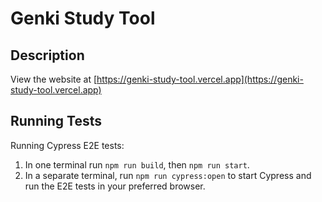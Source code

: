 # Genki Study Tool

## Description
View the website at [https://genki-study-tool.vercel.app](https://genki-study-tool.vercel.app)

## Running Tests
Running Cypress E2E tests:
1) In one terminal run `npm run build`, then `npm run start`. <br/>
2) In a separate terminal, run `npm run cypress:open` to start Cypress and run the E2E tests in your preferred browser.